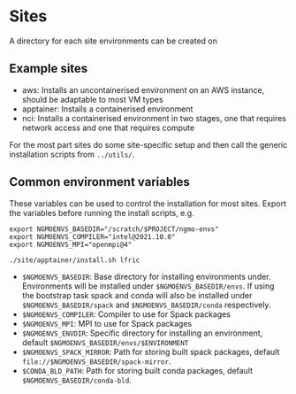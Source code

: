 # Sites

A directory for each site environments can be created on

## Example sites

 * aws: Installs an uncontainerised environment on an AWS instance, should be
   adaptable to most VM types
 * apptainer: Installs a containerised environment
 * nci: Installs a containerised environment in two stages, one that requires
   network access and one that requires compute

For the most part sites do some site-specific setup and then call the generic
installation scripts from `../utils/`.

## Common environment variables

These variables can be used to control the installation for most sites. Export the variables before running the install scripts, e.g.
```
export NGMOENVS_BASEDIR="/scratch/$PROJECT/ngmo-envs"
export NGMOENVS_COMPILER="intel@2021.10.0"
export NGMOENVS_MPI="openmpi@4"

./site/apptainer/install.sh lfric
```

 * `$NGMOENVS_BASEDIR`: Base directory for installing environments under.
   Environments will be installed under `$NGMOENVS_BASEDIR/envs`. If using the
   bootstrap task spack and conda will also be installed under
   `$NGMOENVS_BASEDIR/spack` and `$NGMOENVS_BASEDIR/conda` respectively.
 * `$NGMOENVS_COMPILER`: Compiler to use for Spack packages
 * `$NGMOENVS_MPI`: MPI to use for Spack packages
 * `$NGMOENVS_ENVDIR`: Specific directory for installing an environment, default `$NGMOENVS_BASEDIR/envs/$ENVIRONMENT`
 * `$NGMOENVS_SPACK_MIRROR`: Path for storing built spack packages, default `file://$NGMOENVS_BASEDIR/spack-mirror`.
 * `$CONDA_BLD_PATH`: Path for storing built conda packages, default `$NGMOENVS_BASEDIR/conda-bld`.
